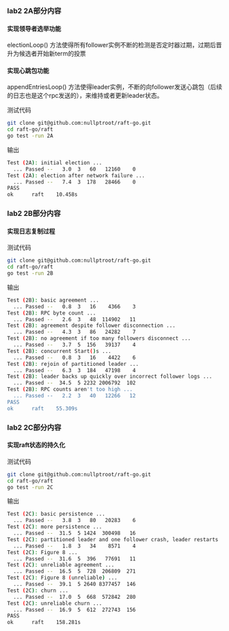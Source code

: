 ### lab2 2A部分内容
#### 实现领导者选举功能
electionLoop() 方法使得所有follower实例不断的检测是否定时器过期，过期后晋升为候选者开始新term的投票
#### 实现心跳包功能
appendEntriesLoop() 方法使得leader实例，不断的向follower发送心跳包（后续的日志也是这个rpc发送的），来维持或者更新leader状态。

测试代码
```sh
git clone git@github.com:nullptroot/raft-go.git
cd raft-go/raft
go test -run 2A
```
输出
```sh
Test (2A): initial election ...
  ... Passed --   3.0  3   60   12160    0
Test (2A): election after network failure ...
  ... Passed --   7.4  3  178   28466    0
PASS
ok      raft    10.458s
```
### lab2 2B部分内容
#### 实现日志复制过程
测试代码
```sh
git clone git@github.com:nullptroot/raft-go.git
cd raft-go/raft
go test -run 2B
```
输出
```sh
Test (2B): basic agreement ...
  ... Passed --   0.8  3   16    4366    3
Test (2B): RPC byte count ...
  ... Passed --   2.6  3   48  114902   11
Test (2B): agreement despite follower disconnection ...
  ... Passed --   4.3  3   86   24282    7
Test (2B): no agreement if too many followers disconnect ...
  ... Passed --   3.7  5  156   39137    4
Test (2B): concurrent Start()s ...
  ... Passed --   0.8  3   16    4422    6
Test (2B): rejoin of partitioned leader ...
  ... Passed --   6.3  3  184   47198    4
Test (2B): leader backs up quickly over incorrect follower logs ...
  ... Passed --  34.5  5 2232 2006792  102
Test (2B): RPC counts aren't too high ...
  ... Passed --   2.2  3   40   12266   12
PASS
ok  	raft	55.309s
```

### lab2 2C部分内容
#### 实现raft状态的持久化
测试代码
```sh
git clone git@github.com:nullptroot/raft-go.git
cd raft-go/raft
go test -run 2C
```
输出
```sh
Test (2C): basic persistence ...
  ... Passed --   3.8  3   80   20283    6
Test (2C): more persistence ...
  ... Passed --  31.5  5 1424  300498   16
Test (2C): partitioned leader and one follower crash, leader restarts ...
  ... Passed --   1.8  3   34    8571    4
Test (2C): Figure 8 ...
  ... Passed --  31.6  5  396   77691   11
Test (2C): unreliable agreement ...
  ... Passed --  16.5  5  728  206809  271
Test (2C): Figure 8 (unreliable) ...
  ... Passed --  39.1  5 2640 8377457  146
Test (2C): churn ...
  ... Passed --  17.0  5  668  572842  280
Test (2C): unreliable churn ...
  ... Passed --  16.9  5  612  272743  156
PASS
ok  	raft	158.281s
```